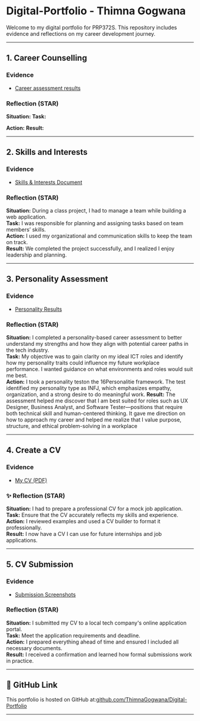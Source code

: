 # Digital-Portfolio - Thimna Gogwana 
Welcome to my digital portfolio for PRP372S. This repository includes evidence and reflections on my career development journey.

---
## 1. Career Counselling

### Evidence
- [Career assessment results]()

### Reflection (STAR)
**Situation:** 
**Task:**  

**Action:**
**Result:** 

---

## 2. Skills and Interests

### Evidence
- [Skills & Interests Document](skills-interests/skills.pdf)

### Reflection (STAR)
**Situation:** During a class project, I had to manage a team while building a web application.  
**Task:** I was responsible for planning and assigning tasks based on team members’ skills.  
**Action:** I used my organizational and communication skills to keep the team on track.  
**Result:** We completed the project successfully, and I realized I enjoy leadership and planning.

---

## 3. Personality Assessment

### Evidence
- [Personality Results](Thimna_Gogwana_Personality_Assessment.pdf)

### Reflection (STAR)
**Situation:** I completed a personality-based career assessment to better understand my strengths and how they align with potential career paths in the tech industry.   
**Task:** My objective was to gain clarity on my ideal ICT roles and identify how my personality traits could influence my future workplace performance. I wanted guidance on what environments and roles would suit me best.  
**Action:** I took a personality teston the 16Personalitie framework. The test identified my personality type as INFJ, which emphasizes empathy, organization, and a strong desire to do meaningful work.
**Result:**  The assessment helped me discover that I am best suited for roles such as UX Designer, Business Analyst, and Software Tester—positions that require both technical skill and human-centered thinking. It gave me direction on how to approach my career and helped me realize that I value purpose, structure, and ethical problem-solving in a workplace

---

## 4. Create a CV

### Evidence
- [My CV (PDF)](Thimna_Gogwana_CV.pdf)
### ✨ Reflection (STAR)
**Situation:** I had to prepare a professional CV for a mock job application.  
**Task:** Ensure that the CV accurately reflects my skills and experience.  
**Action:** I reviewed examples and used a CV builder to format it professionally.  
**Result:** I now have a CV I can use for future internships and job applications.

---

## 5. CV Submission

### Evidence
- [Submission Screenshots](CV_Submissions.pdf)

### Reflection (STAR)
**Situation:** I submitted my CV to a local tech company's online application portal.  
**Task:** Meet the application requirements and deadline.  
**Action:** I prepared everything ahead of time and ensured I included all necessary documents.  
**Result:** I received a confirmation and learned how formal submissions work in practice.

---

## 🔗 GitHub Link

This portfolio is hosted on GitHub at:[github.com/ThimnaGogwana/Digital-Portfolio](https://github.com/ThimnaGogwana/Digital-Portfolio)

---

